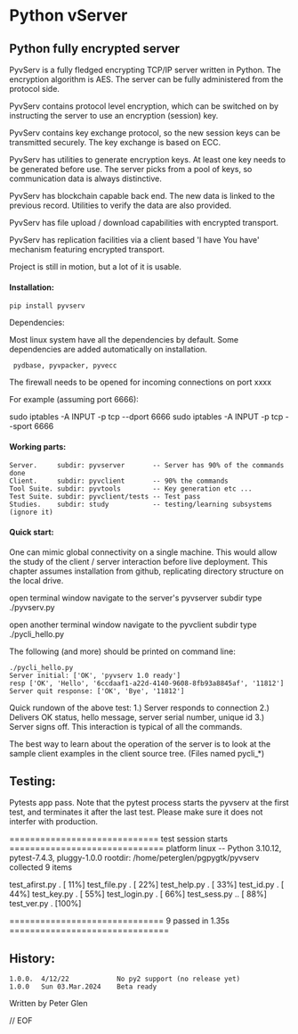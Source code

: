 #                                Python vServer
## 	Python fully encrypted server

 PyvServ is a fully fledged encrypting TCP/IP server written in Python. The
encryption algorithm is AES. The server can be fully administered from
the protocol side.

 PyvServ contains protocol level encryption, which can be switched on by
instructing the server to use an encryption (session) key.

 PyvServ contains key exchange protocol, so the new session keys
can be transmitted securely. The key exchange is based on ECC.

 PyvServ has utilities to generate encryption keys. At least one
key needs to be generated before use. The server picks from a pool of keys,
so communication data is always distinctive.

 PyvServ has blockchain capable back end. The new data is linked to the
previous record. Utilities to verify the data are also provided.

 PyvServ has file upload / download capabilities with encrypted transport.

 PyvServ has replication facilities via a client based  'I have You have'
 mechanism featuring encrypted transport.

 Project is still in motion, but a lot of it is usable.

#### Installation:

    pip install pyvserv

 Dependencies:

 Most linux system have all the dependencies by default. Some dependencies
 are added automatically on installation.

     pydbase, pyvpacker, pyvecc

 The firewall needs to be opened for incoming connections on port xxxx

For example (assuming port 6666):

sudo iptables -A INPUT -p tcp --dport 6666
sudo iptables -A INPUT -p tcp --sport 6666

#### Working parts:

    Server.     subdir: pyvserver       -- Server has 90% of the commands done
    Client.     subdir: pyvclient       -- 90% the commands
    Tool Suite. subdir: pyvtools        -- Key generation etc ...
    Test Suite. subdir: pyvclient/tests -- Test pass
    Studies.    subdir: study           -- testing/learning subsystems (ignore it)

#### Quick start:

 One can mimic global connectivity on a single machine. This would allow the study
of the client / server interaction before live deployment. This
chapter assumes installation from github, replicating directory
structure on the local drive.

  open terminal window
  navigate to the server's pyvserver subdir
  type ./pyvserv.py

  open another terminal window
  navigate to the pyvclient subdir
  type ./pycli_hello.py

The following (and more) should be printed on command line:

    ./pycli_hello.py
    Server initial: ['OK', 'pyvserv 1.0 ready']
    resp ['OK', 'Hello', '6ccdaaf1-a22d-4140-9608-8fb93a8845af', '11812']
    Server quit response: ['OK', 'Bye', '11812']

Quick rundown of the above test: 1.) Server responds to connection
2.) Delivers OK status, hello message, server serial number, unique id
3.) Server signs off. This interaction is typical of all the commands.

 The best way to learn about the operation of the server is to look at the
sample client examples in the client source tree. (Files named pycli_*)

## Testing:

 Pytests app pass. Note that the pytest process starts the pyvserv at the first
 test, and terminates it after the last test. Please make sure it does not
 interfer with production.

============================= test session starts ==============================
platform linux -- Python 3.10.12, pytest-7.4.3, pluggy-1.0.0
rootdir: /home/peterglen/pgpygtk/pyvserv
collected 9 items

test_afirst.py .                                                         [ 11%]
test_file.py .                                                           [ 22%]
test_help.py .                                                           [ 33%]
test_id.py .                                                             [ 44%]
test_key.py .                                                            [ 55%]
test_login.py .                                                          [ 66%]
test_sess.py ..                                                          [ 88%]
test_ver.py .                                                            [100%]

============================== 9 passed in 1.35s ===============================


## History:

    1.0.0.  4/12/22		       No py2 support (no release yet)
    1.0.0   Sun 03.Mar.2024    Beta ready

Written by Peter Glen

// EOF


